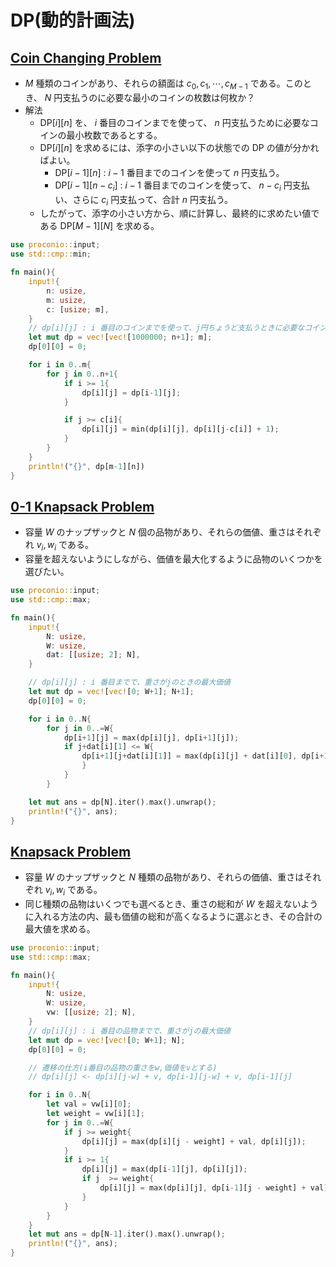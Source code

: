 # DP(動的計画法)

## [Coin Changing Problem](https://onlinejudge.u-aizu.ac.jp/courses/library/7/DPL/1/DPL_1_A)
* $M$ 種類のコインがあり、それらの額面は $c_0, c_1, \cdots, c_{M-1}$ である。このとき、 $N$ 円支払うのに必要な最小のコインの枚数は何枚か？
* 解法
	* $\text{DP}[i][n]$ を、 $i$ 番目のコインまでを使って、 $n$ 円支払うために必要なコインの最小枚数であるとする。
	* $\text{DP}[i][n]$ を求めるには、添字の小さい以下の状態での $\text{DP}$ の値が分かればよい。
 		* $\text{DP}[i-1][n]$ : $i-1$ 番目までのコインを使って $n$ 円支払う。
 		* $\text{DP}[i-1][n-c_i]$ : $i-1$ 番目までのコインを使って、 $n - c_i$ 円支払い、さらに $c_i$ 円支払って、合計 $n$ 円支払う。
	* したがって、添字の小さい方から、順に計算し、最終的に求めたい値である $\text{DP}[M-1][N]$ を求める。
  
``` rust
use proconio::input;
use std::cmp::min;

fn main(){
    input!{
        n: usize,
        m: usize,
        c: [usize; m],
    }
    // dp[i][j] : i 番目のコインまでを使って、j円ちょうど支払うときに必要なコインの最小枚数
    let mut dp = vec![vec![1000000; n+1]; m];
    dp[0][0] = 0;

    for i in 0..m{
        for j in 0..n+1{
            if i >= 1{
                dp[i][j] = dp[i-1][j];
            }

            if j >= c[i]{
                dp[i][j] = min(dp[i][j], dp[i][j-c[i]] + 1);
            }
        }
    }
    println!("{}", dp[m-1][n])
}
```

## [0-1 Knapsack Problem](https://onlinejudge.u-aizu.ac.jp/courses/library/7/DPL/1/DPL_1_B)
* 容量 $W$ のナップザックと $N$ 個の品物があり、それらの価値、重さはそれぞれ $v_i, w_i$ である。
* 容量を超えないようにしながら、価値を最大化するように品物のいくつかを選びたい。

``` rust
use proconio::input;
use std::cmp::max;

fn main(){
    input!{
        N: usize,
        W: usize,
        dat: [[usize; 2]; N],
    }

    // dp[i][j] : i 番目までで、重さがjのときの最大価値
    let mut dp = vec![vec![0; W+1]; N+1];
    dp[0][0] = 0;

    for i in 0..N{
        for j in 0..=W{
            dp[i+1][j] = max(dp[i][j], dp[i+1][j]);
            if j+dat[i][1] <= W{
                dp[i+1][j+dat[i][1]] = max(dp[i][j] + dat[i][0], dp[i+1][j+dat[i][1]]);
                }
            }
        }

    let mut ans = dp[N].iter().max().unwrap();
    println!("{}", ans);
}
```

## [Knapsack Problem](https://onlinejudge.u-aizu.ac.jp/courses/library/7/DPL/1/DPL_1_C)
* 容量 $W$ のナップザックと $N$ 種類の品物があり、それらの価値、重さはそれぞれ $v_i, w_i$ である。
* 同じ種類の品物はいくつでも選べるとき、重さの総和が $W$ を超えないように入れる方法の内、最も価値の総和が高くなるように選ぶとき、その合計の最大値を求める。

``` rust
use proconio::input;
use std::cmp::max;

fn main(){
    input!{
        N: usize,
        W: usize,
        vw: [[usize; 2]; N],
    }
    // dp[i][j] : i 番目の品物までで、重さがjの最大価値
    let mut dp = vec![vec![0; W+1]; N];
    dp[0][0] = 0;

    // 遷移の仕方(i番目の品物の重さをw,価値をvとする)
    // dp[i][j] <- dp[i][j-w] + v, dp[i-1][j-w] + v, dp[i-1][j]

    for i in 0..N{
        let val = vw[i][0];
        let weight = vw[i][1];
        for j in 0..=W{
            if j >= weight{
                dp[i][j] = max(dp[i][j - weight] + val, dp[i][j]);
            }
            if i >= 1{
                dp[i][j] = max(dp[i-1][j], dp[i][j]);
                if j  >= weight{
                    dp[i][j] = max(dp[i][j], dp[i-1][j - weight] + val);
                }
            }
        }
    }
    let mut ans = dp[N-1].iter().max().unwrap();
    println!("{}", ans);
}
```
